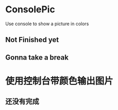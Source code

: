 # ConsolePic
Use console to show a picture in colors

## Not Finished yet
## Gonna take a break

# 使用控制台带颜色输出图片

## 还没有完成

